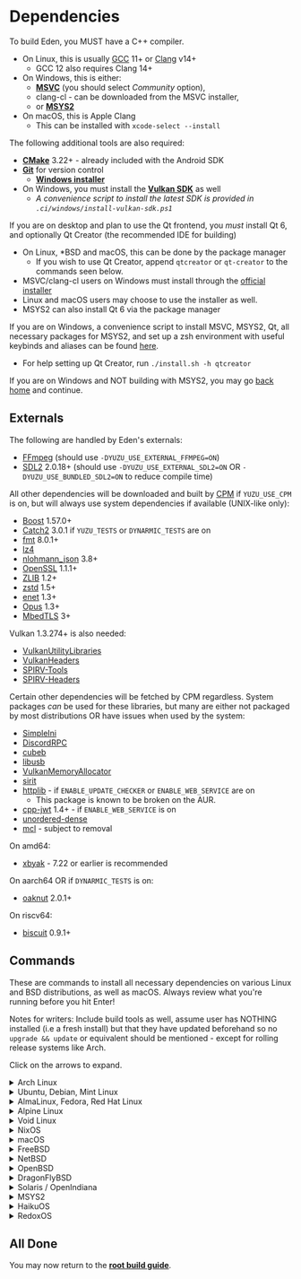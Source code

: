 # Dependencies

To build Eden, you MUST have a C++ compiler.
* On Linux, this is usually [GCC](https://gcc.gnu.org/) 11+ or [Clang](https://clang.llvm.org/) v14+
  - GCC 12 also requires Clang 14+
* On Windows, this is either:
  - **[MSVC](https://visualstudio.microsoft.com/downloads/)** (you should select *Community* option),
  - clang-cl - can be downloaded from the MSVC installer,
  - or **[MSYS2](https://www.msys2.org)**
* On macOS, this is Apple Clang
  - This can be installed with `xcode-select --install`

The following additional tools are also required:

* **[CMake](https://www.cmake.org/)** 3.22+ - already included with the Android SDK
* **[Git](https://git-scm.com/)** for version control
  - **[Windows installer](https://gitforwindows.org)**
* On Windows, you must install the **[Vulkan SDK](https://vulkan.lunarg.com/sdk/home#windows)** as well
  - *A convenience script to install the latest SDK is provided in `.ci/windows/install-vulkan-sdk.ps1`*

If you are on desktop and plan to use the Qt frontend, you *must* install Qt 6, and optionally Qt Creator (the recommended IDE for building)
* On Linux, *BSD and macOS, this can be done by the package manager
  - If you wish to use Qt Creator, append `qtcreator` or `qt-creator` to the commands seen below.
* MSVC/clang-cl users on Windows must install through the [official installer](https://www.qt.io/download-qt-installer-oss)
* Linux and macOS users may choose to use the installer as well.
* MSYS2 can also install Qt 6 via the package manager

If you are on Windows, a convenience script to install MSVC, MSYS2, Qt, all necessary packages for MSYS2, and set up a zsh environment with useful keybinds and aliases can be found [here](https://git.crueter.xyz/scripts/windev).
- For help setting up Qt Creator, run `./install.sh -h qtcreator`

If you are on Windows and NOT building with MSYS2, you may go [back home](Build.md) and continue.

## Externals
The following are handled by Eden's externals:

* [FFmpeg](https://ffmpeg.org/) (should use `-DYUZU_USE_EXTERNAL_FFMPEG=ON`)
* [SDL2](https://www.libsdl.org/download-2.0.php) 2.0.18+ (should use `-DYUZU_USE_EXTERNAL_SDL2=ON` OR `-DYUZU_USE_BUNDLED_SDL2=ON` to reduce compile time)

All other dependencies will be downloaded and built by [CPM](https://github.com/cpm-cmake/CPM.cmake/) if `YUZU_USE_CPM` is on, but will always use system dependencies if available (UNIX-like only):

* [Boost](https://www.boost.org/users/download/) 1.57.0+
* [Catch2](https://github.com/catchorg/Catch2) 3.0.1 if `YUZU_TESTS` or `DYNARMIC_TESTS` are on
* [fmt](https://fmt.dev/) 8.0.1+
* [lz4](http://www.lz4.org)
* [nlohmann\_json](https://github.com/nlohmann/json) 3.8+
* [OpenSSL](https://www.openssl.org/source/) 1.1.1+
* [ZLIB](https://www.zlib.net/) 1.2+
* [zstd](https://facebook.github.io/zstd/) 1.5+
* [enet](http://enet.bespin.org/) 1.3+
* [Opus](https://opus-codec.org/) 1.3+
* [MbedTLS](https://github.com/Mbed-TLS/mbedtls) 3+

Vulkan 1.3.274+ is also needed:
* [VulkanUtilityLibraries](https://github.com/KhronosGroup/Vulkan-Utility-Libraries)
* [VulkanHeaders](https://github.com/KhronosGroup/Vulkan-Headers)
* [SPIRV-Tools](https://github.com/KhronosGroup/SPIRV-Tools)
* [SPIRV-Headers](https://github.com/KhronosGroup/SPIRV-Headers)

Certain other dependencies will be fetched by CPM regardless. System packages *can* be used for these libraries, but many are either not packaged by most distributions OR have issues when used by the system:

* [SimpleIni](https://github.com/brofield/simpleini)
* [DiscordRPC](https://github.com/eden-emulator/discord-rpc)
* [cubeb](https://github.com/mozilla/cubeb)
* [libusb](https://github.com/libusb/libusb)
* [VulkanMemoryAllocator](https://github.com/GPUOpen-LibrariesAndSDKs/VulkanMemoryAllocator)
* [sirit](https://github.com/eden-emulator/sirit)
* [httplib](https://github.com/yhirose/cpp-httplib) - if `ENABLE_UPDATE_CHECKER` or `ENABLE_WEB_SERVICE` are on
  - This package is known to be broken on the AUR.
* [cpp-jwt](https://github.com/arun11299/cpp-jwt) 1.4+ - if `ENABLE_WEB_SERVICE` is on
* [unordered-dense](https://github.com/martinus/unordered_dense)
* [mcl](https://github.com/azahar-emu/mcl) - subject to removal

On amd64:
* [xbyak](https://github.com/herumi/xbyak) - 7.22 or earlier is recommended

On aarch64 OR if `DYNARMIC_TESTS` is on:
* [oaknut](https://github.com/merryhime/oaknut) 2.0.1+

On riscv64:
* [biscuit](https://github.com/lioncash/biscuit) 0.9.1+

## Commands

These are commands to install all necessary dependencies on various Linux and BSD distributions, as well as macOS. Always review what you're running before you hit Enter!

Notes for writers: Include build tools as well, assume user has NOTHING installed (i.e a fresh install) but that they have updated beforehand so no `upgrade && update` or equivalent should be mentioned - except for rolling release systems like Arch.

Click on the arrows to expand.

<details>
<summary>Arch Linux</summary>

```sh
sudo pacman -Syu --needed base-devel boost catch2 cmake enet ffmpeg fmt git glslang libzip lz4 mbedtls ninja nlohmann-json openssl opus qt6-base qt6-multimedia sdl2 zlib zstd zip unzip vulkan-headers vulkan-utility-libraries libusb spirv-tools spirv-headers
```

* Building with QT Web Engine requires `qt6-webengine` as well.
* Proper Wayland support requires `qt6-wayland`
* GCC 11 or later is required.
</details>

<details>
<summary>Ubuntu, Debian, Mint Linux</summary>

```sh
sudo apt-get install autoconf cmake g++ gcc git glslang-tools libglu1-mesa-dev libhidapi-dev libpulse-dev libtool libudev-dev libxcb-icccm4 libxcb-image0 libxcb-keysyms1 libxcb-render-util0 libxcb-xinerama0 libxcb-xkb1 libxext-dev libxkbcommon-x11-0 mesa-common-dev nasm ninja-build qt6-base-private-dev libmbedtls-dev catch2 libfmt-dev liblz4-dev nlohmann-json3-dev libzstd-dev libssl-dev libavfilter-dev libavcodec-dev libswscale-dev pkg-config zlib1g-dev libva-dev libvdpau-dev qt6-tools-dev libvulkan-dev spirv-tools spirv-headers libusb-1.0-0-dev libxbyak-dev libboost-dev libboost-fiber-dev libboost-context-dev libsdl2-dev libopus-dev libasound2t64 vulkan-utility-libraries-dev
```

* Ubuntu 22.04, Linux Mint 20, or Debian 12 or later is required.
* To enable QT Web Engine, add `-DYUZU_USE_QT_WEB_ENGINE=ON` when running CMake.
</details>

<details>
<summary>AlmaLinux, Fedora, Red Hat Linux</summary>

Fedora:
```sh
sudo dnf install autoconf cmake fmt-devel gcc{,-c++} glslang hidapi-devel json-devel libtool libusb1-devel libzstd-devel lz4-devel nasm ninja-build openssl-devel pulseaudio-libs-devel qt6-linguist qt6-qtbase{-private,}-devel qt6-qtwebengine-devel qt6-qtmultimedia-devel speexdsp-devel wayland-devel zlib-devel ffmpeg-devel libXext-devel boost jq
```

AlmaLinux (use `YUZU_USE_CPM=ON`):
```sh
# vvv - Only if RPMfusion is not installed or EPEL isn't either
sudo dnf install epel-release dnf-utils
# (run rpmfusion installation afterwards)
# vvv - This will work for most systems
sudo dnf install autoconf cmake libtool libudev cmake gcc gcc-c++ qt6-qtbase-devel zlib-devel openssl-devel boost SDL2 ffmpeg-devel libdrm glslang jq patch
# Qt6 private GUI must be taken from CRB repos
sudo dnf config-manager --enable crb
sudo dnf install qt6-qtbase-private-devel
```

* [RPM Fusion](https://rpmfusion.org/Configuration) is required for `ffmpeg-devel`
* Fedora 32 or later is required.
* Fedora 36+ users with GCC 12 need Clang and should configure CMake with: `cmake -DCMAKE_CXX_COMPILER=clang++ -DCMAKE_C_COMPILER=clang -B build`
</details>

<details>
<summary>Alpine Linux</summary>

First, enable the community repository; [see here](https://wiki.alpinelinux.org/wiki/Repositories#Enabling_the_community_repository).
```sh
# Enable the community repository
setup-apkrepos -c
# Install
apk add g++ git cmake make mbedtls-dev mbedtls-static mesa-dev qt6-qtbase-dev qt6-qtbase-private-dev libquazip1-qt6 ffmpeg-dev libusb-dev libtool boost-dev sdl2-dev zstd-dev vulkan-utility-libraries spirv-tools-dev openssl-dev nlohmann-json lz4-dev opus-dev jq patch
```

`mbedtls-static` has to be specified otherwise `libeverest.a` and `libp256m.a` will fail to be found.

</details>
<details>
<summary>Void Linux</summary>

```sh
xbps-install -Su git make cmake clang pkg-config patch mbedtls-devel SPIRV-Tools-devel SPIRV-Headers lz4 liblz4-devel boost-devel ffmpeg6-devel catch2 Vulkan-Utility-Libraries Vulkan-Headers glslang openssl-devel SDL2-devel quazip-qt6-devel qt6-base-devel qt6-qt5compat-devel fmt-devel json-c++ libenet-devel libusb-devel
```

Yes, `nlohmann-json` is just named `json-c++`. Why?

</details>
<details>
<summary>NixOS</summary>

A convenience script is provided on the root of this project [shell.nix](../shell.nix). Run the usual `nix-shell`.

</details>
<details>
<summary>macOS</summary>

Install dependencies from **[Homebrew](https://brew.sh/)**

```sh
brew install autoconf automake boost ffmpeg fmt glslang hidapi libtool libusb lz4 ninja nlohmann-json openssl pkg-config qt@6 sdl2 speexdsp zlib zstd cmake Catch2 molten-vk vulkan-loader spirv-tools
```

If you are compiling on Intel Mac, or are using a Rosetta Homebrew installation, you must replace all references of `/opt/homebrew` with `/usr/local`.

To run with MoltenVK, install additional dependencies:
```sh
brew install molten-vk vulkan-loader
```

[Caveats](./Caveats.md#macos).

</details>
<details>
<summary>FreeBSD</summary>

As root run: `pkg install devel/cmake devel/sdl20 devel/boost-libs devel/catch2 devel/libfmt devel/nlohmann-json devel/ninja devel/nasm devel/autoconf devel/pkgconf devel/qt6-base devel/simpleini net/enet multimedia/ffnvcodec-headers multimedia/ffmpeg audio/opus archivers/liblz4 lang/gcc12 graphics/glslang graphics/vulkan-utility-libraries graphics/spirv-tools www/cpp-httplib devel/jwt-cpp devel/unordered-dense`

If using FreeBSD 12 or prior, use `devel/pkg-config` instead.

[Caveats](./Caveats.md#freebsd).

</details>
<details>
<summary>NetBSD</summary>

For NetBSD +10.1: `pkgin install git cmake boost fmtlib SDL2 catch2 libjwt spirv-headers ffmpeg7 libva nlohmann-json jq libopus qt6 mbedtls3 cpp-httplib lz4 vulkan-headers nasm autoconf enet pkg-config libusb1`.

[Caveats](./Caveats.md#netbsd).

</details>
<details>
<summary>OpenBSD</summary>

```sh
pkg_add -u
pkg_add cmake nasm git boost unzip--iconv autoconf-2.72p0 bash ffmpeg glslang gmake llvm-19.1.7p3 qt6 jq fmt nlohmann-json enet boost vulkan-utility-libraries vulkan-headers spirv-headers spirv-tools catch2 sdl2 libusb1-1.0.27
```

[Caveats](./Caveats.md#openbsd).

</details>
<details>
<summary>DragonFlyBSD</summary>

```sh
pkg install gcc14 git cmake unzip nasm autoconf bash pkgconf ffmpeg glslang gmake jq nlohmann-json enet spirv-tools sdl2 vulkan-utility-libraries vulkan-headers catch2 libfmt openssl liblz4 boost-libs cpp-httplib qt6-base quazip-qt6 unordered-dense
```

[Caveats](./Caveats.md#dragonflybsd).

</details>
<details>
<summary>Solaris / OpenIndiana</summary>

```sh
sudo pkg install qt6 boost glslang libzip library/lz4 libusb-1 nlohmann-json openssl opus sdl2 zlib compress/zstd unzip pkg-config nasm autoconf mesa library/libdrm header-drm developer/fmt
```

[Caveats](./Caveats.md#solaris).

</details>
<details>
<summary>MSYS2</summary>

* Open the `MSYS2 MinGW 64-bit` shell (`mingw64.exe`)
* Download and install all dependencies:
```
BASE="git make autoconf libtool automake-wrapper jq patch"
MINGW="SDL2 cmake python-pip qt6-base toolchain ffmpeg boost catch fmt lz4 nlohmann-json openssl zlib zstd enet opus mbedtls vulkan-devel libusb vulkan-memory-allocator unordered_dense clang ccache"

packages="$BASE"
for pkg in $MINGW; do
    packages="$packages mingw-w64-x86_64-$pkg"
done

pacman -Syu --needed --noconfirm $packages
```
* Notes:
  - Using `qt6-static` is possible but currently untested.
  - Other environments are entirely untested, but should theoretically work provided you install all the necessary packages.
  - Clang is installed as it generally works better here. You can compile with GCC just fine, however.
  - Add `qt-creator` to the `MINGW` variable to install Qt Creator. You can then create a Start Menu shortcut to the MinGW Qt Creator by running `powershell "\$s=(New-Object -COM WScript.Shell).CreateShortcut('C:\\ProgramData\\Microsoft\\Windows\\Start Menu\\Programs\\Qt Creator.lnk');\$s.TargetPath='C:\\msys64\\mingw64\\bin\\qtcreator.exe';\$s.Save()"` in Git Bash or MSYS2.
* Add MinGW binaries to the PATH if they aren't already:
  * `echo 'PATH=/mingw64/bin:$PATH' >> ~/.bashrc`
  * or `echo 'PATH=/mingw64/bin:$PATH' >> ~/.zshrc`

</details>
<details>
<summary>HaikuOS</summary>

```sh
pkgman install git cmake patch libfmt_devel nlohmann_json lz4_devel opus_devel boost1.89_devel vulkan_devel qt6_base_devel libsdl2_devel ffmpeg7_devel libx11_devel enet_devel catch2_devel quazip1_qt6_devel qt6_5compat_devel libusb1_devel libz_devel glslang mbedtls3
```

[Caveats](./Caveats.md#haikuos).

</details>
<details>
<summary>RedoxOS</summary>

TODO: Fix syscall crashes (heavy IO stalls and hangup due to net mutexes?)
```sh
sudo pkg update && sudo pkg install git cmake
sudo pkg install ffmpeg6 sdl2 zlib llvm18
```

</details>

## All Done

You may now return to the **[root build guide](Build.md)**.
